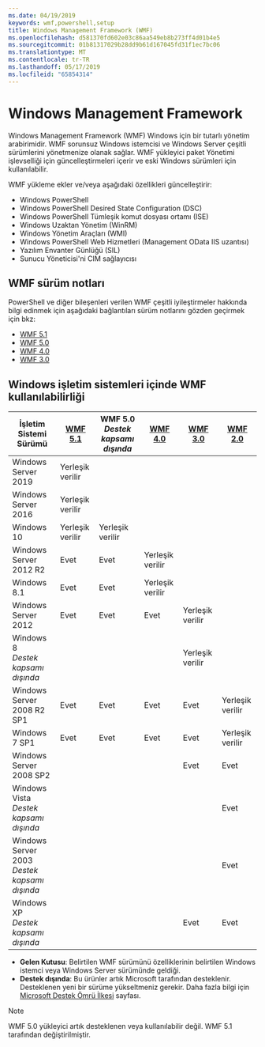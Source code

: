 ```yaml
---
ms.date: 04/19/2019
keywords: wmf,powershell,setup
title: Windows Management Framework (WMF)
ms.openlocfilehash: d581370fd602e03c86aa549eb8b273ff4d01b4e5
ms.sourcegitcommit: 01b81317029b28dd9b61d167045fd31f1ec7bc06
ms.translationtype: MT
ms.contentlocale: tr-TR
ms.lasthandoff: 05/17/2019
ms.locfileid: "65854314"
---
```

# <a name="windows-management-framework"></a>Windows Management Framework

Windows Management Framework (WMF) Windows için bir tutarlı yönetim arabirimidir. WMF sorunsuz Windows istemcisi ve Windows Server çeşitli sürümlerini yönetmenize olanak sağlar. WMF yükleyici paket Yönetimi işlevselliği için güncelleştirmeleri içerir ve eski Windows sürümleri için kullanılabilir.

WMF yükleme ekler ve/veya aşağıdaki özellikleri güncelleştirir:

- Windows PowerShell
- Windows PowerShell Desired State Configuration (DSC)
- Windows PowerShell Tümleşik komut dosyası ortamı (ISE)
- Windows Uzaktan Yönetim (WinRM)
- Windows Yönetim Araçları (WMI)
- Windows PowerShell Web Hizmetleri (Management OData IIS uzantısı)
- Yazılım Envanter Günlüğü (SIL)
- Sunucu Yöneticisi'ni CIM sağlayıcısı

## <a name="wmf-release-notes"></a>WMF sürüm notları

PowerShell ve diğer bileşenleri verilen WMF çeşitli iyileştirmeler hakkında bilgi edinmek için aşağıdaki bağlantıları sürüm notlarını gözden geçirmek için bkz:

- [WMF 5.1](whats-new/release-notes.md#wmf-51-changes)
- [WMF 5.0](whats-new/release-notes.md#wmf-50-changes)
- [WMF 4.0](https://download.microsoft.com/download/3/D/6/3D61D262-8549-4769-A660-230B67E15B25/Windows%20Management%20Framework%204%200%20Release%20Notes.docx)
- [WMF 3.0](https://download.microsoft.com/download/E/7/6/E76850B8-DA6E-4FF5-8CCE-A24FC513FD16/WMF%203%20Release%20Notes.docx)

## <a name="wmf-availability-across-windows-operating-systems"></a>Windows işletim sistemleri içinde WMF kullanılabilirliği

|        İşletim Sistemi Sürümü         | [WMF 5.1][]  | WMF 5.0<br>*Destek kapsamı dışında* | [WMF 4.0][]  | [WMF 3.0][]  | [WMF 2.0][]  |
| --------------------------------------- | ------------ | --------------------------- | ------------ | ------------ | ------------ |
| Windows Server 2019                     | Yerleşik verilir |                             |              |              |              |
| Windows Server 2016                     | Yerleşik verilir |                             |              |              |              |
| Windows 10                              | Yerleşik verilir | Yerleşik verilir                |              |              |              |
| Windows Server 2012 R2                  | Evet          | Evet                         | Yerleşik verilir |              |              |
| Windows 8.1                             | Evet          | Evet                         | Yerleşik verilir |              |              |
| Windows Server 2012                     | Evet          | Evet                         | Evet          | Yerleşik verilir |              |
| Windows 8<br>*Destek kapsamı dışında*           |              |                             |              | Yerleşik verilir |              |
| Windows Server 2008 R2 SP1              | Evet          | Evet                         | Evet          | Evet          | Yerleşik verilir |
| Windows 7 SP1                           | Evet          | Evet                         | Evet          | Evet          | Yerleşik verilir |
| Windows Server 2008 SP2                 |              |                             |              | Evet          | Evet          |
| Windows Vista<br>*Destek kapsamı dışında*       |              |                             |              |              | Evet          |
| Windows Server 2003<br>*Destek kapsamı dışında* |              |                             |              |              | Evet          |
| Windows XP<br>*Destek kapsamı dışında*          |              |                             |              | Evet          | Evet          |

- **Gelen Kutusu**: Belirtilen WMF sürümünü özelliklerinin belirtilen Windows istemci veya Windows Server sürümünde geldiği.
- **Destek dışında**: Bu ürünler artık Microsoft tarafından desteklenir. Desteklenen yeni bir sürüme yükseltmeniz gerekir. Daha fazla bilgi için [Microsoft Destek Ömrü İlkesi][] sayfası.

> [!NOTE]
> WMF 5.0 yükleyici artık desteklenen veya kullanılabilir değil. WMF 5.1 tarafından değiştirilmiştir.

[Microsoft Destek Ömrü İlkesi]: https://support.microsoft.com/lifecycle
[WMF 5.1]: https://aka.ms/wmf51download
[WMF 4.0]: https://aka.ms/wmf4download
[WMF 3.0]: https://aka.ms/wmf3download
[WMF 2.0]: https://aka.ms/wmf2download
